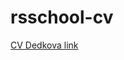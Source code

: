 # rsschool-cv

[CV Dedkova link](https://github.com/ria-ded/rsschool-cv/blob/gh-pages/cv.md "CV link")
